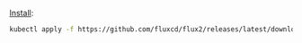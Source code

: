[Install](https://fluxcd.io/flux/installation/#dev-install):

```bash
kubectl apply -f https://github.com/fluxcd/flux2/releases/latest/download/install.yaml
```